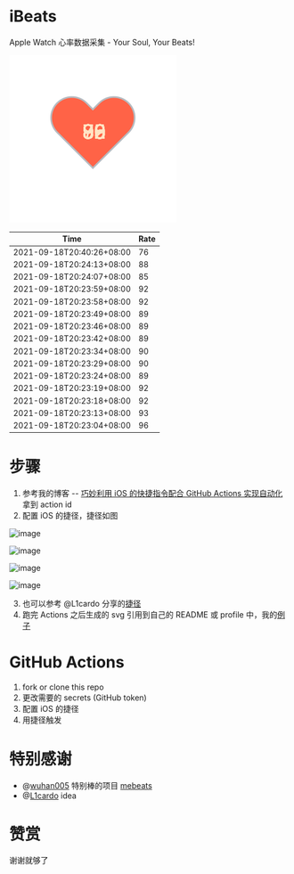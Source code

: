 # iBeats
Apple Watch 心率数据采集 - Your Soul, Your Beats!

![](./files/heart.svg)

<!--START_SECTION:my_heart_rate-->
| Time | Rate | 
 | ---- | ---- | 
| 2021-09-18T20:40:26+08:00 | 76 |
| 2021-09-18T20:24:13+08:00 | 88 |
| 2021-09-18T20:24:07+08:00 | 85 |
| 2021-09-18T20:23:59+08:00 | 92 |
| 2021-09-18T20:23:58+08:00 | 92 |
| 2021-09-18T20:23:49+08:00 | 89 |
| 2021-09-18T20:23:46+08:00 | 89 |
| 2021-09-18T20:23:42+08:00 | 89 |
| 2021-09-18T20:23:34+08:00 | 90 |
| 2021-09-18T20:23:29+08:00 | 90 |
| 2021-09-18T20:23:24+08:00 | 89 |
| 2021-09-18T20:23:19+08:00 | 92 |
| 2021-09-18T20:23:18+08:00 | 92 |
| 2021-09-18T20:23:13+08:00 | 93 |
| 2021-09-18T20:23:04+08:00 | 96 |

<!--END_SECTION:my_heart_rate-->

# 步骤
1. 参考我的博客 -- [巧妙利用 iOS 的快捷指令配合 GitHub Actions 实现自动化](https://github.com/yihong0618/gitblog/issues/198) 拿到 action id
2. 配置 iOS 的捷径，捷径如图

![image](https://user-images.githubusercontent.com/15976103/122154218-0db0b480-ce97-11eb-93bb-5aec07c558dc.png)

![image](https://user-images.githubusercontent.com/15976103/122154236-186b4980-ce97-11eb-8e4b-70551a0391ae.png)

![image](https://user-images.githubusercontent.com/15976103/122154268-2d47dd00-ce97-11eb-902e-3acf292265a9.png)

![image](https://user-images.githubusercontent.com/15976103/122174055-fa144680-ceb4-11eb-9be2-3eb83cd516f7.png)

3. 也可以参考 @L1cardo 分享的[捷径](https://www.icloud.com/shortcuts/6ab6047b459c41ad822ad6b94b1c03d4)
4. 跑完 Actions 之后生成的 svg 引用到自己的 README 或 profile 中，我的[例子](https://github.com/yihong0618) 

# GitHub Actions

1. fork or clone this repo
2. 更改需要的 secrets (GitHub token)
3. 配置 iOS 的捷径
4. 用捷径触发

# 特别感谢
- @[wuhan005](https://github.com/wuhan005) 特别棒的项目 [mebeats](https://github.com/wuhan005/mebeats)
- @[L1cardo](https://github.com/L1cardo) idea

# 赞赏
谢谢就够了

